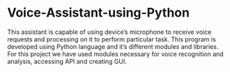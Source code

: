 # Voice-Assistant-using-Python
This assistant is capable of using device’s microphone to receive voice requests and processing on it to perform particular task. This program is developed using Python language and it’s different modules and libraries. For this project we have used modules necessary for voice recognition and analysis, accessing API and creating GUI.

